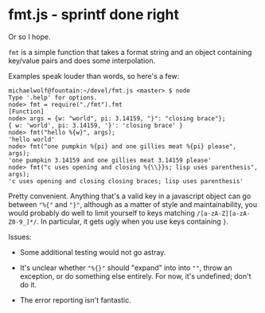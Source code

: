 fmt.js - sprintf done right
===========================

Or so I hope.

`fmt` is a simple function that takes a format string and an object containing
key/value pairs and does some interpolation.

Examples speak louder than words, so here's a few:

    michaelwolf@fountain:~/devel/fmt.js <master> $ node
    Type '.help' for options.
    node> fmt = require("./fmt").fmt
    [Function]
    node> args = {w: "world", pi: 3.14159, "}": "closing brace"};
    { w: 'world', pi: 3.14159, '}': 'closing brace' }
    node> fmt("hello %{w}", args);
    'hello world'
    node> fmt("one pumpkin %{pi} and one gillies meat %{pi} please", args);
    'one pumpkin 3.14159 and one gillies meat 3.14159 please'
    node> fmt("c uses opening and closing %{\\}}s; lisp uses parenthesis", args);
    'c uses opening and closing closing braces; lisp uses parenthesis'

Pretty convenient.  Anything that's a valid key in a javascript object
can go between `"%{"` and `"}"`, although as a matter of style and 
maintainability,  you would probably do well to limit yourself to keys
matching `/[a-zA-Z][a-zA-Z0-9_]*/`.  In particular, it gets ugly when you
use keys containing `}`.

Issues:

* Some additional testing would not go astray.

* It's unclear whether `"%{}"` should "expand" into into `""`, throw an
  exception, or do something else entirely.  For now, it's undefined;
  don't do it.

* The error reporting isn't fantastic.

